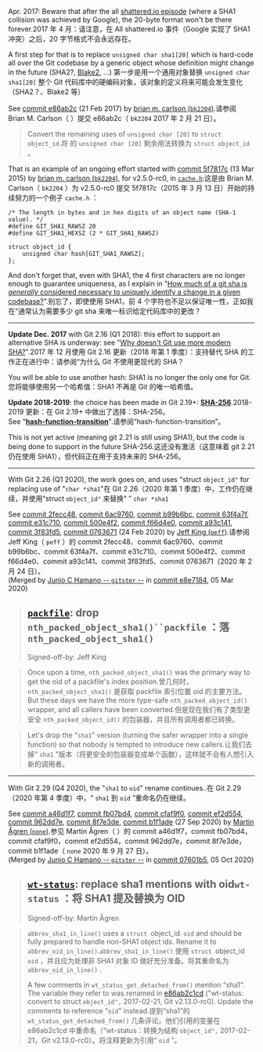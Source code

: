 Apr. 2017: Beware that after the all [shattered.io episode](https://stackoverflow.com/a/42450327/6309) (where a SHA1 collision was achieved by Google), the 20-byte format won't be there forever.2017 年 4 月：请注意，在 All shattered.io 事件（Google 实现了 SHA1 冲突）之后，20 字节格式不会永远存在。

A first step for that is to replace `unsigned char sha1[20]` which is hard-code all over the Git codebase by a generic object whose definition might change in the future (SHA2?, [Blake2](https://en.wikipedia.org/wiki/BLAKE_\(hash_function\)), ...) 第一步是用一个通用对象替换 `unsigned char sha1[20]` 整个 Git 代码库中的硬编码对象，该对象的定义将来可能会发生变化（SHA2？、Blake2 等）

See [commit e86ab2c](https://github.com/git/git/commit/e86ab2c1cd60ec4b9214e5cd8450a474fa175f5c) (21 Feb 2017) by [brian m. carlson (`bk2204`)](https://github.com/bk2204).请参阅 Brian M. Carlson（ ）提交 e86ab2c（ `bk2204` 2017 年 2 月 21 日）。

> Convert the remaining uses of `unsigned char [20]` to `struct object_id`.将 的 `unsigned char [20]` 剩余用法转换为 `struct object_id` 。

That is an example of an ongoing effort started with [commit 5f7817c](https://github.com/git/git/commit/5f7817c85d4b5f65626c8f49249a6c91292b8513) (13 Mar 2015) by [brian m. carlson (`bk2204`)](https://github.com/bk2204), for v2.5.0-rc0, in [`cache.h`](https://github.com/git/git/blob/b14f27f91770e0f99f64135348977a0ce1c7993a/cache.h#L65-L71):这是由 Brian M. Carlson（ `bk2204` ）为 v2.5.0-rc0 提交 5f7817c（2015 年 3 月 13 日）开始的持续努力的一个例子 `cache.h` ：

```
/* The length in bytes and in hex digits of an object name (SHA-1 value). */
#define GIT_SHA1_RAWSZ 20
#define GIT_SHA1_HEXSZ (2 * GIT_SHA1_RAWSZ)

struct object_id {
    unsigned char hash[GIT_SHA1_RAWSZ];
};
```

And don't forget that, even with SHA1, the 4 first characters are no longer enough to guarantee uniqueness, as I explain in "[How much of a git sha is *generally* considered necessary to uniquely identify a change in a given codebase?](https://stackoverflow.com/a/21015031/6309)".别忘了，即使使用 SHA1，前 4 个字符也不足以保证唯一性，正如我在“通常认为需要多少 git sha 来唯一标识给定代码库中的更改？

***

**Update Dec. 2017** with Git 2.16 (Q1 2018): this effort to support an alternative SHA is underway: see "[Why doesn't Git use more modern SHA?](https://stackoverflow.com/a/47838703/6309)".2017 年 12 月使用 Git 2.16 更新（2018 年第 1 季度）：支持替代 SHA 的工作正在进行中：请参阅“为什么 Git 不使用更现代的 SHA？

You will be able to use another hash: SHA1 is no longer the only one for Git.您将能够使用另一个哈希值：SHA1 不再是 Git 的唯一哈希值。

**Update 2018-2019**: the choice has been made in Git 2.19+: **[SHA-256](https://github.com/git/git/commit/0ed8d8da374f648764758f13038ca93af87ab800)**.2018-2019 更新：在 Git 2.19+ 中做出了选择：SHA-256。\
See "[**hash-function-transition**](https://github.com/git/git/blob/041f5ea1cf987a4068ef5f39ba0a09be85952064/Documentation/technical/hash-function-transition.txt)".请参阅“hash-function-transition”。

This is not yet active (meaning git 2.21 is still using SHA1), but the code is being done to support in the future SHA-256.这还没有激活（这意味着 git 2.21 仍在使用 SHA1），但代码正在用于支持未来的 SHA-256。

***

With Git 2.26 (Q1 2020), the work goes on, and uses "struct `object_id"` for replacing use of "`char *sha1`"在 Git 2.26（2020 年第 1 季度）中，工作仍在继续，并使用“struct `object_id"` 来替换” ” `char *sha1`

See [commit 2fecc48](https://github.com/git/git/commit/2fecc48cade44529dff2594eadfb294643cdc24d), [commit 6ac9760](https://github.com/git/git/commit/6ac9760a30683a24e80a7aefe30e383046e810f0), [commit b99b6bc](https://github.com/git/git/commit/b99b6bcc57faf5c989fc18c3b8d4d92df3407cec), [commit 63f4a7f](https://github.com/git/git/commit/63f4a7fc0107ec240f48605a4d4f8e41b91caa41), [commit e31c710](https://github.com/git/git/commit/e31c71083abef5dbe4b4112a1a1a24a90ce587f3), [commit 500e4f2](https://github.com/git/git/commit/500e4f236606684467b0b34b86e319dfa40747c4), [commit f66d4e0](https://github.com/git/git/commit/f66d4e025059b734ba8da40ec059bb0fb8991306), [commit a93c141](https://github.com/git/git/commit/a93c141ddef25dc999fff73c590b42d3af606ff3), [commit 3f83fd5](https://github.com/git/git/commit/3f83fd5e44c1f038c8a7033cb77399e9ef4f43a9), [commit 0763671](https://github.com/git/git/commit/0763671b8e0b3ef873df13c741a911b809e6813d) (24 Feb 2020) by [Jeff King (`peff`)](https://github.com/peff).请参阅 Jeff King（ `peff` ）的 commit 2fecc48、commit 6ac9760、commit b99b6bc、commit 63f4a7f、commit e31c710、commit 500e4f2、commit f66d4e0、commit a93c141、commit 3f83fd5、commit 0763671（2020 年 2 月 24 日）。\
(Merged by [Junio C Hamano -- `gitster` --](https://github.com/gitster) in [commit e8e7184](https://github.com/git/git/commit/e8e71848ea866d7dc34eacffc20b9c3826ae29a1), 05 Mar 2020)

> ## [`packfile`](https://github.com/git/git/commit/2fecc48cade44529dff2594eadfb294643cdc24d): drop `nth_packed_object_sha1()``packfile` ：落 `nth_packed_object_sha1()`
>
> Signed-off-by: Jeff King

> Once upon a time, `nth_packed_object_sha1()` was the primary way to get the oid of a packfile's index position.曾几何时， `nth_packed_object_sha1()` 是获取 packfile 索引位置 oid 的主要方法。\
> But these days we have the more type-safe `nth_packed_object_id()` wrapper, and all callers have been converted.但是现在我们有了类型更安全 `nth_packed_object_id()` 的包装器，并且所有调用者都已转换。

> Let's drop the "`sha1`" version (turning the safer wrapper into a single function) so that nobody is tempted to introduce new callers.让我们去掉“ `sha1` ”版本（将更安全的包装器变成单个函数），这样就不会有人想引入新的调用者。

***

With Git 2.29 (Q4 2020), the "`sha1` to `oid`" rename continues..在 Git 2.29（2020 年第 4 季度）中，“ `sha1` 到 `oid` ”重命名仍在继续。

See [commit a46d1f7](https://github.com/git/git/commit/a46d1f732192a8621ead7ea5c4a3ca391ad881cb), [commit fb07bd4](https://github.com/git/git/commit/fb07bd42975bcbfbc29d4a3ef1bff1039a469336), [commit cfaf9f0](https://github.com/git/git/commit/cfaf9f05c6174b520082036c0f1439adf9c4fbf7), [commit ef2d554](https://github.com/git/git/commit/ef2d5547fa342197befd4be599438d7a7fa41e04), [commit 962dd7e](https://github.com/git/git/commit/962dd7ebc3e76afc2c896d377c319f8140966303), [commit 8f7e3de](https://github.com/git/git/commit/8f7e3de0970c419688f23f505b5cb7a9690d9b09), [commit b1f1ade](https://github.com/git/git/commit/b1f1ade87be595b5854c82850658c80465fdb16b) (27 Sep 2020) by [Martin Ågren (`none`)](https://github.com/none).参见 Martin Ågren（ ）的 commit a46d1f7，commit fb07bd4，commit cfaf9f0，commit ef2d554，commit 962dd7e，commit 8f7e3de，commit b1f1ade（ `none` 2020 年 9 月 27 日）。\
(Merged by [Junio C Hamano -- `gitster` --](https://github.com/gitster) in [commit 07601b5](https://github.com/git/git/commit/07601b5b360264a74f94d74640999ea19cf61517), 05 Oct 2020)

> ## [`wt-status`](https://github.com/git/git/commit/b1f1ade87be595b5854c82850658c80465fdb16b): replace sha1 mentions with oid`wt-status` ：将 SHA1 提及替换为 OID
>
> Signed-off-by: Martin Ågren

> `abbrev_sha1_in_line()` uses a `struct `object\_id` oid` and should be fully prepared to handle non-SHA1 object ids. Rename it to `abbrev_oid_in_line()`.`abbrev_sha1_in_line()` 使用 `struct `object\_id `oid` ，并且应为处理非 SHA1 对象 ID 做好充分准备。将其重命名为 `abbrev_oid_in_line()` .
>
> A few comments in `wt_status_get_detached_from()` mention "sha1". The variable they refer to was renamed in [e86ab2c1cd](https://github.com/git/git/commit/e86ab2c1cd60ec4b9214e5cd8450a474fa175f5c) ("wt-status: convert to struct `object_id",` 2017-02-21, Git v2.13.0-rc0). Update the comments to reference "`oid`" instead.提到“sha1”的 `wt_status_get_detached_from()` 几条评论。他们引用的变量在 e86ab2c1cd 中重命名（“wt-status：转换为结构 `object_id",` 2017-02-21，Git v2.13.0-rc0）。将注释更新为引用“ `oid` ”。
